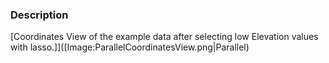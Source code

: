 ### Description
[Coordinates View of the example data after selecting low Elevation values with lasso.]]([Image:ParallelCoordinatesView.png|Parallel)
